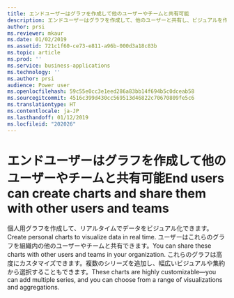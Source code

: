 ```yaml
---
title: エンドユーザーはグラフを作成して他のユーザーやチームと共有可能
description: エンドユーザーはグラフを作成して、他のユーザーと共有し、ビジュアルを作成することができます
author: prsi
ms.reviewer: mkaur
ms.date: 01/02/2019
ms.assetid: 721c1f60-ce73-e811-a96b-000d3a18c83b
ms.topic: article
ms.prod: ''
ms.service: business-applications
ms.technology: ''
ms.author: prsi
audience: Power user
ms.openlocfilehash: 59c55e0cc3e1eed286a83bb14f694b5c0dceab58
ms.sourcegitcommit: 4516c399d430cc569513d46822c70670809fe5c6
ms.translationtype: HT
ms.contentlocale: ja-JP
ms.lasthandoff: 01/12/2019
ms.locfileid: "202026"
---
```

# <a name="end-users-can-create-charts-and-share-them-with-other-users-and-teams"></a><span data-ttu-id="c09b5-103">エンドユーザーはグラフを作成して他のユーザーやチームと共有可能</span><span class="sxs-lookup"><span data-stu-id="c09b5-103">End users can create charts and share them with other users and teams</span></span>




<span data-ttu-id="c09b5-104">個人用グラフを作成して、リアルタイムでデータをビジュアル化できます。</span><span class="sxs-lookup"><span data-stu-id="c09b5-104">Create personal charts to visualize data in real time.</span></span> <span data-ttu-id="c09b5-105">ユーザーはこれらのグラフを組織内の他のユーザーやチームと共有できます。</span><span class="sxs-lookup"><span data-stu-id="c09b5-105">You can share these charts with other users and teams in your organization.</span></span> <span data-ttu-id="c09b5-106">これらのグラフは高度にカスタマイズできます。複数のシリーズを追加し、幅広いビジュアルや集約から選択することもできます。</span><span class="sxs-lookup"><span data-stu-id="c09b5-106">These charts are highly customizable—you can add multiple series, and you can choose from a range of visualizations and aggregations.</span></span>
